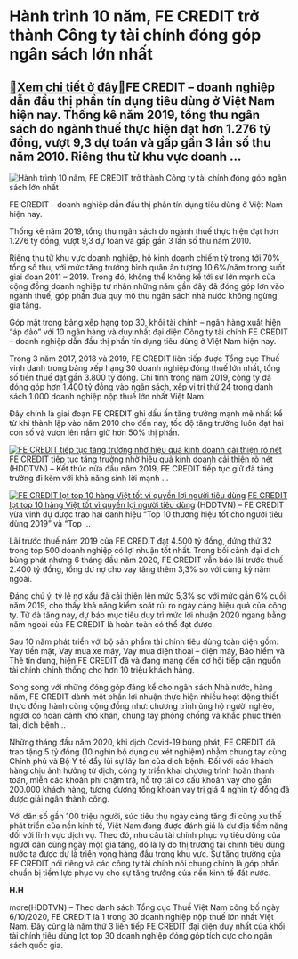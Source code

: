​​​​​​​Hành trình 10 năm, FE CREDIT trở thành Công ty tài chính đóng góp ngân sách lớn nhất
===========================================================================================

[:gift:Xem chi tiết ở đây:gift:](https://hddtvn.com/%e2%80%8b%e2%80%8b%e2%80%8b%e2%80%8b%e2%80%8b%e2%80%8b%e2%80%8bhanh-trinh-10-nam-fe-credit-tro-thanh-cong-ty-tai-chinh-dong-gop-ngan-sach-lon-nhat/)FE CREDIT – doanh nghiệp dẫn đầu thị phần tín dụng tiêu dùng ở Việt Nam hiện nay. Thống kê năm 2019, tổng thu ngân sách do ngành thuế thực hiện đạt hơn 1.276 tỷ đồng, vượt 9,3 dự toán và gấp gần 3 lần số thu năm 2010. Riêng thu từ khu vực doanh …
------------------------------------------------------------------------------------------------------------------------------------------------------------------------------------------------------------------------------------------------------





![​​​​​​​Hành trình 10 năm, FE CREDIT trở thành Công ty tài chính đóng góp ngân sách lớn nhất](https://hddtvn.com/wp-content/uploads/2021/01/3336_Ynh_minh_hYa_1-1.jpg "Hành trình 10 năm, FE CREDIT trở thành Công ty tài chính đóng góp ngân sách lớn nhất")



FE CREDIT – doanh nghiệp dẫn đầu thị phần tín dụng tiêu dùng ở Việt Nam hiện nay.






Thống kê năm 2019, tổng thu ngân sách do ngành thuế thực hiện đạt hơn 1.276 tỷ đồng, vượt 9,3 dự toán và gấp gần 3 lần số thu năm 2010.


Riêng thu từ khu vực doanh nghiệp, hộ kinh doanh chiếm tỷ trọng tới 70% tổng số thu, với mức tăng trưởng bình quân ấn tượng 10,6%/năm trong suốt giai đoạn 2011 – 2019. Trong đó, không thể không kể tới sự lớn mạnh của cộng đồng doanh nghiệp tư nhân những năm gần đây đã đóng góp lớn vào ngành thuế, góp phần đưa quy mô thu ngân sách nhà nước không ngừng gia tăng.


Góp mặt trong bảng xếp hạng top 30, khối tài chính – ngân hàng xuất hiện “áp đảo” với 10 ngân hàng và duy nhất đại diện Công ty tài chính FE CREDIT – doanh nghiệp dẫn đầu thị phần tín dụng tiêu dùng ở Việt Nam hiện nay.


Trong 3 năm 2017, 2018 và 2019, FE CREDIT liên tiếp được Tổng cục Thuế vinh danh trong bảng xếp hạng 30 doanh nghiệp đóng thuế lớn nhất, tổng số tiền thuế đạt gần 3.800 tỷ đồng. Chỉ tính trong năm 2019, công ty đã đóng góp hơn 1.400 tỷ đồng vào ngân sách, xếp vị trí thứ 24 trong danh sách 1.000 doanh nghiệp nộp thuế lớn nhất Việt Nam.


Đây chính là giai đoạn FE CREDIT ghi dấu ấn tăng trưởng mạnh mẽ nhất kể từ khi thành lập vào năm 2010 cho đến nay, tốc độ tăng trưởng luôn đạt hai con số và vươn lên nắm giữ hơn 50% thị phần.





[![FE CREDIT tiếp tục tăng trưởng nhờ hiệu quả kinh doanh cải thiện rõ nét](https://hddtvn.com/wp-content/uploads/2021/01/1437_shutterstock_370779680_Phun.jpg "FE CREDIT tiếp tục tăng trưởng nhờ hiệu quả kinh doanh cải thiện rõ nét")](https://haiquanonline.com.vn/fe-credit-tiep-tuc-tang-truong-nho-hieu-qua-kinh-doanh-cai-thien-ro-net-112377.html "FE CREDIT tiếp tục tăng trưởng nhờ hiệu quả kinh doanh cải thiện rõ nét") 
[FE CREDIT tiếp tục tăng trưởng nhờ hiệu quả kinh doanh cải thiện rõ nét](https://haiquanonline.com.vn/fe-credit-tiep-tuc-tang-truong-nho-hieu-qua-kinh-doanh-cai-thien-ro-net-112377.html "FE CREDIT tiếp tục tăng trưởng nhờ hiệu quả kinh doanh cải thiện rõ nét") 
(HDDTVN) – Kết thúc nửa đầu năm 2019, FE CREDIT tiếp tục giữ đà tăng trưởng đi kèm với khả năng sinh lời mạnh …









[![FE CREDIT lọt top 10 hàng Việt tốt vì quyền lợi người tiêu dùng](https://hddtvn.com/wp-content/uploads/2021/01/0637_QHA_1638_resize.jpg "FE CREDIT lọt top 10 hàng Việt tốt vì quyền lợi người tiêu dùng")](https://haiquanonline.com.vn/fe-credit-lot-top-10-hang-viet-tot-vi-quyen-loi-nguoi-tieu-dung-111341.html "FE CREDIT lọt top 10 hàng Việt tốt vì quyền lợi người tiêu dùng") 
[FE CREDIT lọt top 10 hàng Việt tốt vì quyền lợi người tiêu dùng](https://haiquanonline.com.vn/fe-credit-lot-top-10-hang-viet-tot-vi-quyen-loi-nguoi-tieu-dung-111341.html "FE CREDIT lọt top 10 hàng Việt tốt vì quyền lợi người tiêu dùng") 
(HDDTVN) – FE CREDIT vừa vinh dự được trao hai danh hiệu “Top 10 thương hiệu tốt cho người tiêu dùng 2019” và “Top …






Lãi trước thuế năm 2019 của FE CREDIT đạt 4.500 tỷ đồng, đứng thứ 32 trong top 500 doanh nghiệp có lợi nhuận tốt nhất. Trong bối cảnh đại dịch bùng phát nhưng 6 tháng đầu năm 2020, FE CREDIT vẫn báo lãi trước thuế 2.400 tỷ đồng, tổng dư nợ cho vay tăng thêm 3,3% so với cùng kỳ năm ngoái.


Đáng chú ý, tỷ lệ nợ xấu đã cải thiện lên mức 5,3% so với mức gần 6% cuối năm 2019, cho thấy khả năng kiểm soát rủi ro ngày càng hiệu quả của công ty. Từ đà tăng này, dự báo mục tiêu duy trì mức lợi nhuận 2020 ngang bằng năm ngoái của FE CREDIT là hoàn toàn có thể đạt được.


Sau 10 năm phát triển với bộ sản phẩm tài chính tiêu dùng toàn diện gồm: Vay tiền mặt, Vay mua xe máy, Vay mua điện thoại – điện máy, Bảo hiểm và Thẻ tín dụng, hiện FE CREDIT đã và đang mang đến cơ hội tiếp cận nguồn tài chính chính thống cho hơn 10 triệu khách hàng.


Song song với những đóng góp đáng kể cho ngân sách Nhà nước, hàng năm, FE CREDIT dành một phần lợi nhuận thực hiện nhiều hoạt động thiết thực đồng hành cùng cộng đồng như: chương trình ủng hộ người nghèo, người có hoàn cảnh khó khăn, chung tay phòng chống và khắc phục thiên tai, dịch bệnh…


Những tháng đầu năm 2020, khi dịch Covid-19 bùng phát, FE CREDIT đã trao tặng 5 tỷ đồng (10 nghìn bộ dụng cụ xét nghiệm) nhằm chung tay cùng Chính phủ và Bộ Y tế đẩy lùi sự lây lan của dịch bệnh. Đối với các khách hàng chịu ảnh hưởng từ dịch, công ty triển khai chương trình hoãn thanh toán, miễn các khoản phí chậm trả, hỗ trợ tái cơ cấu khoản vay cho gần 200.000 khách hàng, tương đương tổng khoản vay trị giá 4 nghìn tỷ đồng đã được giải ngân thành công.


Với dân số gần 100 triệu người, sức tiêu thụ ngày càng tăng đi cùng xu thế phát triển của nền kinh tế, Việt Nam đang được đánh giá là dư địa tiềm năng đối với lĩnh vực dịch vụ. Theo đó, nhu cầu tài chính phục vụ tiêu dùng của người dân cũng ngày một gia tăng, đó là lý do thị trường tài chính tiêu dùng nước ta được dự là triển vọng hàng đầu trong khu vực. Sự tăng trưởng của FE CREDIT nói riêng và các công ty tài chính nói chung chính là góp phần chuẩn bị tiềm lực phục vụ cho sự tăng trưởng của nền kinh tế đất nước.




**H.H**



more(HDDTVN) – Theo danh sách Tổng cục Thuế Việt Nam công bố ngày 6/10/2020, FE CREDIT là 1 trong 30 doanh nghiệp nộp thuế lớn nhất Việt Nam. Đây cũng là năm thứ 3 liên tiếp FE CREDIT đại diện duy nhất của khối tài chính tiêu dùng lọt top 30 doanh nghiệp đóng góp tích cực cho ngân sách quốc gia.

